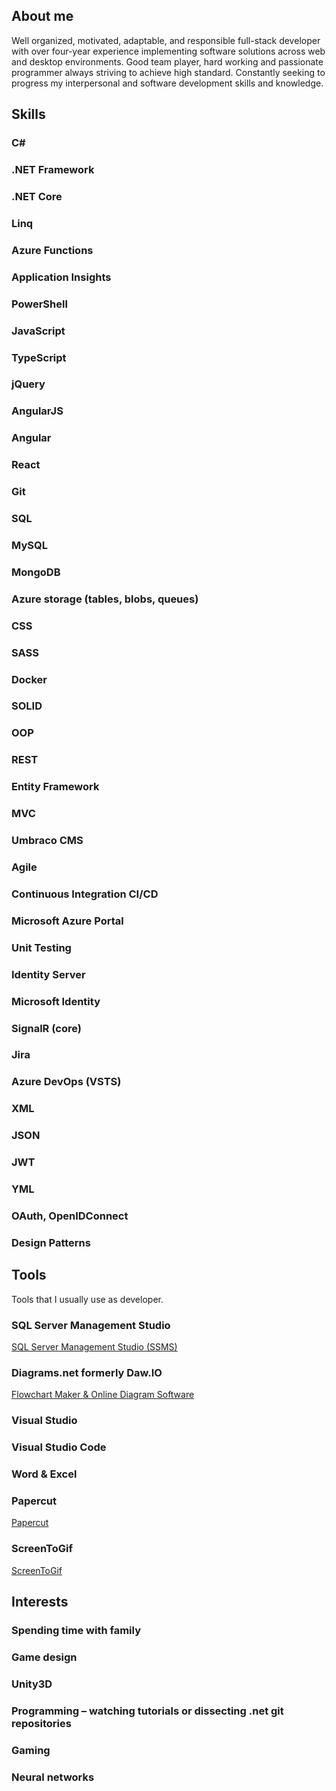 ## About me
Well organized, motivated, adaptable, and responsible full-stack developer with over four-year experience implementing software solutions across web and desktop environments. Good team player, hard working and passionate programmer always striving to achieve high standard. Constantly seeking to progress my interpersonal and software development skills and knowledge.

## Skills
### C#
### .NET Framework
### .NET Core
### Linq
### Azure Functions
### Application Insights
### PowerShell
### JavaScript
### TypeScript
### jQuery
### AngularJS
### Angular
### React
### Git
### SQL
### MySQL
### MongoDB
### Azure storage (tables, blobs, queues)
### CSS
### SASS
### Docker
### SOLID
### OOP
### REST
### Entity Framework
### MVC
### Umbraco CMS
### Agile
### Continuous Integration CI/CD
### Microsoft Azure Portal
### Unit Testing
### Identity Server
### Microsoft Identity
### SignalR (core)
### Jira
### Azure DevOps (VSTS)
### XML
### JSON
### JWT
### YML
### OAuth, OpenIDConnect
### Design Patterns

## Tools
Tools that I usually use as developer.
### SQL Server Management Studio
[SQL Server Management Studio (SSMS)](https://docs.microsoft.com/en-us/sql/ssms/download-sql-server-management-studio-ssms)
### Diagrams.net formerly Daw.IO
[Flowchart Maker & Online Diagram Software](https://app.diagrams.net)
### Visual Studio
### Visual Studio Code
### Word & Excel
### Papercut
[Papercut](https://github.com/ChangemakerStudios/Papercut-SMTP)
### ScreenToGif
[ScreenToGif](https://www.screentogif.com/)
### 

## Interests
### Spending time with family
### Game design
### Unity3D
### Programming – watching tutorials or dissecting .net git repositories
### Gaming
### Neural networks
